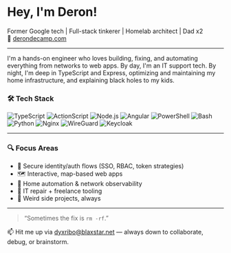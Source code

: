 # Hey, I'm Deron!

Former Google tech | Full-stack tinkerer | Homelab architect | Dad x2  
🔗 [derondecamp.com](https://derondecamp.com)

---

I'm a hands-on engineer who loves building, fixing, and automating everything from networks to web apps. By day, I'm an IT support tech. By night, I'm deep in TypeScript and Express, optimizing and maintaining my home infrastructure, and explaining black holes to my kids.

### 🛠️ Tech Stack

![TypeScript](https://img.shields.io/badge/-TypeScript-3178C6?logo=typescript&logoColor=white)
![ActionScript](https://img.shields.io/badge/-ActionScript-ED1D25?logo=adobe&logoColor=white)
![Node.js](https://img.shields.io/badge/-Node.js-339933?logo=node.js&logoColor=white)
![Angular](https://img.shields.io/badge/-Angular-DD0031?logo=angular&logoColor=white)
![PowerShell](https://img.shields.io/badge/-PowerShell-5391FE?logo=powershell&logoColor=white)
![Bash](https://img.shields.io/badge/-Bash-4EAA25?logo=gnubash&logoColor=white)
![Python](https://img.shields.io/badge/-Python-3776AB?logo=python&logoColor=white)
![Nginx](https://img.shields.io/badge/-Nginx-009639?logo=nginx&logoColor=white)
![WireGuard](https://img.shields.io/badge/-WireGuard-88171A?logo=wireguard&logoColor=white)
![Keycloak](https://img.shields.io/badge/-Keycloak-000000?logo=keycloak&logoColor=white)

---

### 🔍 Focus Areas
- 🔐 Secure identity/auth flows (SSO, RBAC, token strategies)
- 🗺️ Interactive, map-based web apps
- 🤖 Home automation & network observability
- 🧰 IT repair + freelance tooling
- 🧪 Weird side projects, always
---

> “Sometimes the fix is `rm -rf`.”

📫 Hit me up via [dyxribo@blaxstar.net](mailto:dyxribo@blaxstar.net) — always down to collaborate, debug, or brainstorm.
